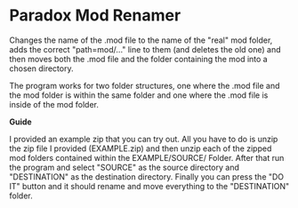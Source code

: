 # Paradox Mod Renamer
Changes the name of the .mod file to the name of the "real" mod folder, adds the correct "path=mod/..." line to them (and deletes the old one) and then moves both the .mod file and the folder containing the mod into a chosen directory.

The program works for two folder structures, one where the .mod file and the mod folder is within the same folder and one where the .mod file is inside of the mod folder.



**Guide**

I provided an example zip that you can try out. All you have to do is unzip the zip file I provided (EXAMPLE.zip) and then unzip each of the zipped mod folders contained within the EXAMPLE/SOURCE/ Folder. After that run the program and select "SOURCE" as the source directory and "DESTINATION" as the destination directory. Finally you can press the "DO IT" button and it should rename and move everything to the "DESTINATION" folder.
